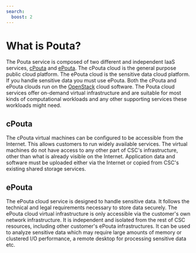 ```yaml
---
search:
  boost: 2
---
```


# What is Pouta?

The Pouta service is composed of two different and independent IaaS services, [cPouta](https://pouta.csc.fi) and [ePouta](https://epouta.csc.fi). The cPouta cloud is the general purpose public cloud platform. The ePouta cloud is the sensitive data cloud platform. If you handle sensitive data you must use ePouta. Both the cPouta and ePouta clouds run on the [OpenStack](https://www.openstack.org/) cloud software. The Pouta cloud services offer on-demand virtual infrastructure and are suitable for most kinds of computational workloads and any other supporting services these workloads might need.

## cPouta

The cPouta virtual machines can be configured to be accessible from the Internet. This allows customers to run widely available services. The virtual machines do not have access to any other part of CSC's infrastructure, other than what
is already visible on the Internet. Application data and software must
be uploaded either via the Internet or copied from CSC's existing
shared storage services.
 
## ePouta

The ePouta cloud service is designed to handle sensitive data. It follows the technical and legal requirements necessary to store data securely. The ePouta cloud virtual infrastructure is only accessible via the customer's own network
infrastructure. It is independent and isolated from the rest of CSC resources, including other customer's ePouta infrastructures. It can be used to analyze sensitive data which may require large amounts of memory or clustered I/O performance, a remote
desktop for processing sensitive data etc.